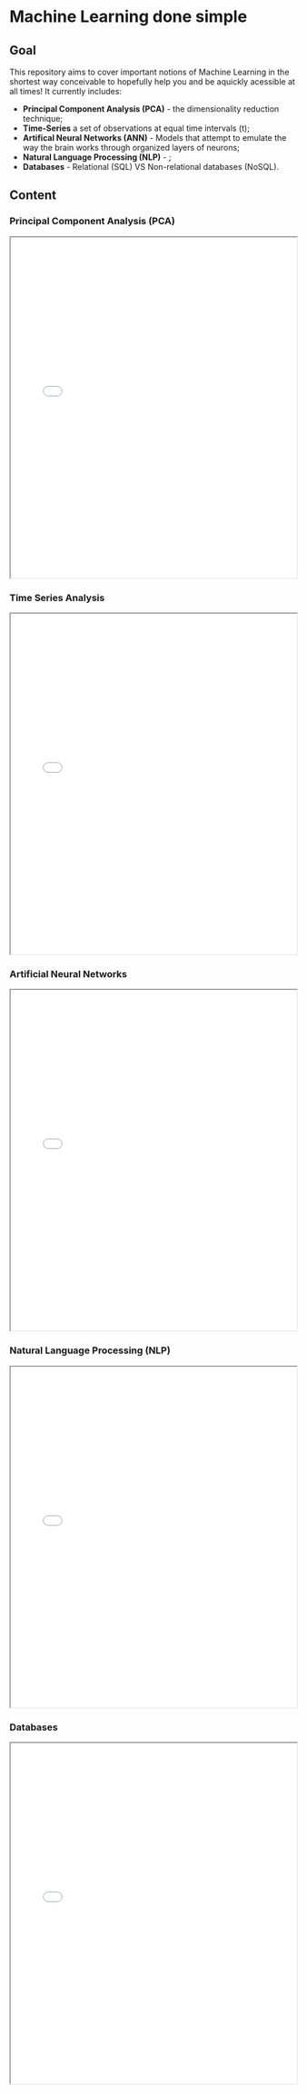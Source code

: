 # Machine Learning done simple

## Goal
This repository aims to cover important notions of Machine Learning in the shortest way conceivable to hopefully help you and be aquickly acessible at all times! It currently includes:

- **Principal Component Analysis (PCA)** - the dimensionality reduction technique;
- **Time-Series** a set of observations at equal time intervals (t);
- **Artifical Neural Networks (ANN)** - Models that attempt to emulate the way the brain works through organized layers of neurons;
- **Natural Language Processing (NLP)** - ;
- **Databases** - Relational (SQL) VS Non-relational databases (NoSQL).

## Content

### Principal Component Analysis (PCA)
<iframe src="./PrincipalComponentAnalysis_JoaoBrasOliveira.pdf" width="100%" height="600px"></iframe>

### Time Series Analysis
<iframe src="./TimeSeriesAnalysis_pt1_JoaoBrasOliveira.pdf" width="100%" height="600px"></iframe>

### Artificial Neural Networks
<iframe src="./ArtificialNeuralNetworks.pdf" width="100%" height="600px"></iframe>

### Natural Language Processing (NLP)
<iframe src="./NaturalLanguageProcessing.pdf" width="100%" height="600px"></iframe>

### Databases
<iframe src="./Databases.pdf" width="100%" height="600px"></iframe>
